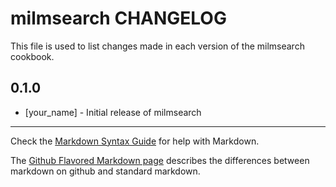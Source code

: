 milmsearch CHANGELOG
====================

This file is used to list changes made in each version of the milmsearch cookbook.

0.1.0
-----
- [your_name] - Initial release of milmsearch

- - -
Check the [Markdown Syntax Guide](http://daringfireball.net/projects/markdown/syntax) for help with Markdown.

The [Github Flavored Markdown page](http://github.github.com/github-flavored-markdown/) describes the differences between markdown on github and standard markdown.
